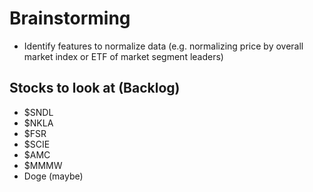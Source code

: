 # Brainstorming 
- Identify features to normalize data (e.g. normalizing price by overall market index or ETF of market segment leaders)

## Stocks to look at (Backlog)
- $SNDL
- $NKLA
- $FSR
- $SCIE
- $AMC
- $MMMW
- Doge (maybe)
